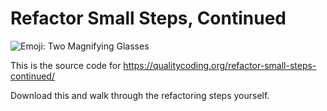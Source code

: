 # Refactor Small Steps, Continued
![Emoji: Two Magnifying Glasses](https://qualitycoding.org/jrwp/wp-content/uploads/2018/12/two-magnifying-glasses-250x100.png)

This is the source code for https://qualitycoding.org/refactor-small-steps-continued/

Download this and walk through the refactoring steps yourself.
